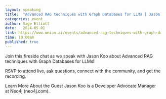 ```yaml
---
layout: speaking
title:  "Advanced RAG techniques with Graph Databases for LLMs | Jason Koo - Neo4j"
categories: event
author: Sage Elliott
date:   2024-05-01
link: https://www.union.ai/events/advanced-rag-techniques-with-graph-databases-for-llms-jason-koo---neo4j
time: 10:00am
published: true
---
```

Join this fireside chat as we speak with Jason Koo about Advanced RAG techniques with Graph Databases for LLMs!

RSVP to attend live, ask questions, connect with the community, and get the recording.

Learn More About the Guest
Jason Koo is a Developer Advocate Manager at Neo4j (neo4j.com).